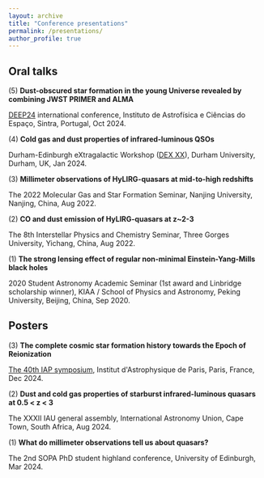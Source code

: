 ```yaml
---
layout: archive
title: "Conference presentations"
permalink: /presentations/
author_profile: true
---
```


Oral talks
-----

(5) **Dust-obscured star formation in the young Universe revealed by combining JWST PRIMER and ALMA**

[DEEP24](https://deep24.org/) international conference, Instituto de Astrofísica e Ciências do Espaço, Sintra, Portugal, Oct 2024.

(4) **Cold gas and dust properties of infrared-luminous QSOs**

Durham-Edinburgh eXtragalactic Workshop ([DEX XX](https://sites.google.com/view/dexxxworkshop/home)), Durham University, Durham, UK, Jan 2024.

(3) **Millimeter observations of HyLIRG-quasars at mid-to-high redshifts**

The 2022 Molecular Gas and Star Formation Seminar, Nanjing University, Nanjing, China, Aug 2022.

(2) **CO and dust emission of HyLIRG-quasars at z~2-3**

The 8th Interstellar Physics and Chemistry Seminar, Three Gorges University, Yichang, China, Aug 2022.

(1) **The strong lensing effect of regular non-minimal Einstein-Yang-Mills black holes**

2020 Student Astronomy Academic Seminar (1st award and Linbridge scholarship winner), KIAA / School of Physics and Astronomy, Peking University, Beijing, China, Sep 2020.

Posters
-----

(3) **The complete cosmic star formation history towards the Epoch of Reionization**

[The 40th IAP symposium](https://iapsymposium2024.sciencesconf.org/), Institut d'Astrophysique de Paris, Paris, France, Dec 2024.

(2) **Dust and cold gas properties of starburst infrared-luminous quasars at 0.5 < z < 3**

The XXXII IAU general assembly, International Astronomy Union, Cape Town, South Africa, Aug 2024.

(1) **What do millimeter observations tell us about quasars?**

The 2nd SOPA PhD student highland conference, University of Edinburgh, Mar 2024.
